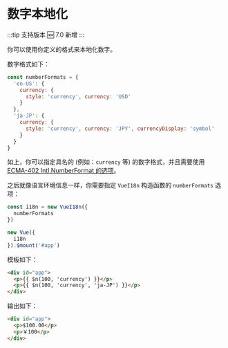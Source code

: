 # 数字本地化

:::tip 支持版本
:new: 7.0 新增
:::

你可以使用你定义的格式来本地化数字。

数字格式如下：

```js
const numberFormats = {
  'en-US': {
    currency: {
      style: 'currency', currency: 'USD'
    }
  },
  'ja-JP': {
    currency: {
      style: 'currency', currency: 'JPY', currencyDisplay: 'symbol'
    }
  }
}
```

如上，你可以指定具名的 (例如：`currency` 等) 的数字格式，并且需要使用 [ECMA-402 Intl.NumberFormat 的选项](https://developer.mozilla.org/en-US/docs/Web/JavaScript/Reference/Global_Objects/NumberFormat)。

之后就像语言环境信息一样，你需要指定 `VueI18n` 构造函数的 `numberFormats` 选项：

```js
const i18n = new VueI18n({
  numberFormats
})

new Vue({
  i18n
}).$mount('#app')
```

模板如下：

```html
<div id="app">
  <p>{{ $n(100, 'currency') }}</p>
  <p>{{ $n(100, 'currency', 'ja-JP') }}</p>
</div>
```


输出如下：

```html
<div id="app">
  <p>$100.00</p>
  <p>￥100</p>
</div>
```
